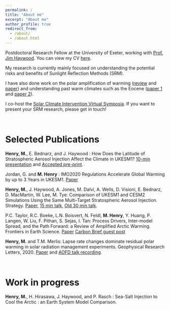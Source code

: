 ```yaml
---
permalink: /
title: "About me"
excerpt: "About me"
author_profile: true
redirect_from: 
  - /about/
  - /about.html
---
```


Postdoctoral Research Fellow at the University of Exeter, working with [Prof. Jim Haywood](https://mathematics.exeter.ac.uk/staff/jmh232?sm=jmh232). You can view my CV [here](https://docs.google.com/document/d/1IBtOTVfRRxr8NlmzCb0XxlWBgMeS2nTuEs3m1GDZ6OQ/edit?usp=sharing).

My research is currently mainly focused on understanding the potential risks and benefits of Sunlight Reflection Methods (SRM). 

I have also done work on the polar amplification of warming ([review](https://www.frontiersin.org/articles/10.3389/feart.2021.758361/full) and [paper](https://doi.org/10.1175/JCLI-D-20-0178.1)) and understanding past warm climates such as the Eocene ([paper 1](https://doi.org/10.1175/JCLI-D-21-0131.1) and [paper 2](https://agupubs.onlinelibrary.wiley.com/doi/10.1029/2021PA004375)).

I co-host the [Solar Climate Intervention Virtual Symposia](https://sites.google.com/view/solargeo-symposium/home). If you want to present your SRM research, please get in touch!

<br/>

# Selected Publications

**Henry, M.**, E. Bednarz, and J. Haywood : How Does the Latitude of Stratospheric Aerosol Injection Affect the Climate in UKESM1? [10-min presentation](https://youtu.be/_wlVsE3XQLE) and [Accepted pre-print](https://egusphere.copernicus.org/preprints/2024/egusphere-2024-1565/).

Jordan, G. and **M. Henry** : IMO2020 Regulations Accelerate Global Warming by up to 3 Years in UKESM1. [Paper](http://dx.doi.org/10.1029/2024EF005011)

**Henry, M.**, J. Haywood, A. Jones, M. Dalvi, A. Wells, D. Visioni, E. Bednarz, D. MacMartin, W. Lee, M. Tye: Comparison of UKESM1 and CESM2 Simulations Using the Same Multi-Target Stratospheric Aerosol Injection Strategy. [Paper](https://acp.copernicus.org/articles/23/13369/2023/), [15 min talk](https://www.youtube.com/watch?v=RpxDpHDqEDI), [Old 30 min talk](https://www.youtube.com/watch?v=NKqp58g3EPw).

P.C. Taylor, R.C. Boeke, L.N. Boisvert, N. Feldl, **M. Henry**, Y. Huang, P. Langen, W. Liu, F. Pithan, S. Sejas, I. Tan: Process Drivers, Inter-model Spread, and the Path Forward: a Review of Amplified Arctic Warming. Frontiers in Earth Science. [Paper](https://www.frontiersin.org/articles/10.3389/feart.2021.758361/full) [Carbon Brief guest post](https://www.carbonbrief.org/guest-post-why-does-the-arctic-warm-faster-than-the-rest-of-the-planet)

**Henry, M.** and T.M. Merlis: Lapse rate changes dominate residual polar warming in solar radiation management experiments. Geophysical Research Letters, 2020. [Paper](https://doi.org/10.1029/2020GL087929) and <a href='https://www.youtube.com/watch?v=SnsH-4Nca9A'>AOFD talk recording</a>.

<br/>

# Work in progress

**Henry, M.**, H. Hirasawa, J. Haywood, and P. Rasch : Sea-Salt Injection to Cool the Arctic : an Earth System Model Comparison.

<br/>


